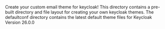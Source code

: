 Create your custom email theme for keycloak! This directory contains a pre-built directory and file layout for creating your own keycloak themes. 
The defaultconf directory contains the latest default theme files for Keycloak Version 26.0.0
